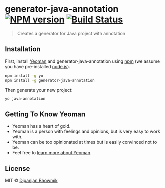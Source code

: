 # generator-java-annotation [![NPM version][npm-image]][npm-url] [![Build Status][travis-image]][travis-url] 
> Creates a generator for Java project with annotation

## Installation

First, install [Yeoman](http://yeoman.io) and generator-java-annotation using [npm](https://www.npmjs.com/) (we assume you have pre-installed [node.js](https://nodejs.org/)).

```bash
npm install -g yo
npm install -g generator-java-annotation
```

Then generate your new project:

```bash
yo java-annotation
```

## Getting To Know Yeoman

 * Yeoman has a heart of gold.
 * Yeoman is a person with feelings and opinions, but is very easy to work with.
 * Yeoman can be too opinionated at times but is easily convinced not to be.
 * Feel free to [learn more about Yeoman](http://yeoman.io/).

## License

MIT © [Dipanjan Bhowmik](https://onlydevelop.github.io/)


[npm-image]: https://badge.fury.io/js/generator-java-annotation.svg
[npm-url]: https://npmjs.org/package/generator-java-annotation
[travis-image]: https://travis-ci.org/onlydevelop/generator-java-annotation.svg?branch=master
[travis-url]: https://travis-ci.org/onlydevelop/generator-java-annotation
